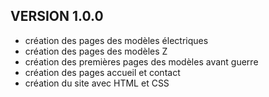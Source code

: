 ## VERSION 1.0.0
* création des pages des modèles électriques
* création des pages des modèles Z
* création des premières pages des modèles avant guerre
* création des pages accueil et contact
* création du site avec HTML et CSS